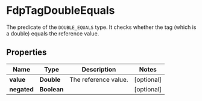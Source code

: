 

# FdpTagDoubleEquals

The predicate of the `DOUBLE_EQUALS` type. It checks whether the tag (which is a double) equals the reference value.

## Properties

| Name | Type | Description | Notes |
|------------ | ------------- | ------------- | -------------|
|**value** | **Double** | The reference value. |  [optional] |
|**negated** | **Boolean** |  |  [optional] |



